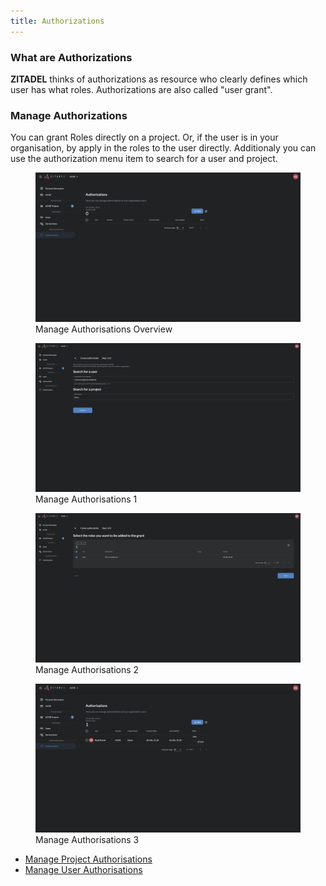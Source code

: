 ```yaml
---
title: Authorizations
---
```


### What are Authorizations

**ZITADEL** thinks of authorizations as resource who clearly defines which user has what roles. Authorizations are also called "user grant".

### Manage Authorizations

You can grant Roles directly on a project. Or, if the user is in your organisation, by apply in the roles to the user directly.
Additionaly you can use the authorization menu item to search for a user and project.

<div class="zitadel-gallery" itemscope itemtype="http://schema.org/ImageGallery">
    <figure itemprop="associatedMedia" itemscope itemtype="http://schema.org/ImageObject">
        <a href="img/console_authz_overview.png" itemprop="contentUrl" data-size="1920x1080">
            <img src="img/console_authz_overview.png" itemprop="thumbnail" alt="Manage Authorisations Overview" />
        </a>
        <figcaption itemprop="caption description">Manage Authorisations Overview</figcaption>
    </figure>
        <figure itemprop="associatedMedia" itemscope itemtype="http://schema.org/ImageObject">
        <a href="img/console_authz_add_1.png" itemprop="contentUrl" data-size="1920x1080">
            <img src="img/console_authz_add_1.png" itemprop="thumbnail" alt="Manage Authorisations 1" />
        </a>
        <figcaption itemprop="caption description">Manage Authorisations 1</figcaption>
    </figure>
        <figure itemprop="associatedMedia" itemscope itemtype="http://schema.org/ImageObject">
        <a href="img/console_authz_add_2.png" itemprop="contentUrl" data-size="1920x1080">
            <img src="img/console_authz_add_2.png" itemprop="thumbnail" alt="Manage Authorisations 2" />
        </a>
        <figcaption itemprop="caption description">Manage Authorisations 2</figcaption>
    </figure>
    <figure itemprop="associatedMedia" itemscope itemtype="http://schema.org/ImageObject">
        <a href="img/console_authz_add_3.png" itemprop="contentUrl" data-size="1920x1080">
            <img src="img/console_authz_add_3.png" itemprop="thumbnail" alt="Manage Authorisations 3" />
        </a>
        <figcaption itemprop="caption description">Manage Authorisations 3</figcaption>
    </figure>
</div>

- [Manage Project Authorisations](administrate#Manage_Project_Authorisations)
- [Manage User Authorisations](administrate#Manage_User_Authorisations)